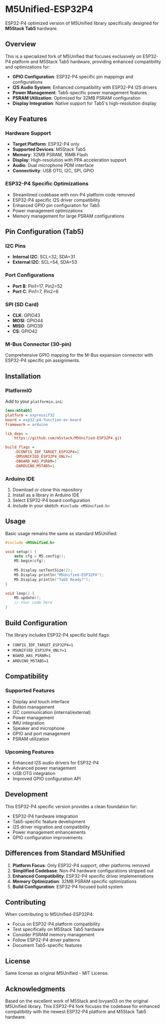 # M5Unified-ESP32P4

ESP32-P4 optimized version of M5Unified library specifically designed for **M5Stack Tab5** hardware.

## Overview

This is a specialized fork of M5Unified that focuses exclusively on ESP32-P4 platform and M5Stack Tab5 hardware, providing enhanced compatibility and optimizations for:

- **GPIO Configuration**: ESP32-P4 specific pin mappings and configurations
- **I2S Audio System**: Enhanced compatibility with ESP32-P4 I2S drivers
- **Power Management**: Tab5-specific power management features
- **PSRAM Utilization**: Optimized for 32MB PSRAM configuration
- **Display Integration**: Native support for Tab5's high-resolution display

## Key Features

### Hardware Support
- **Target Platform**: ESP32-P4 only
- **Supported Devices**: M5Stack Tab5
- **Memory**: 32MB PSRAM, 16MB Flash
- **Display**: High-resolution with PPA acceleration support
- **Audio**: Dual microphone PDM interface
- **Connectivity**: USB OTG, I2C, SPI, GPIO

### ESP32-P4 Specific Optimizations
- Streamlined codebase with non-P4 platform code removed
- ESP32-P4 specific I2S driver compatibility
- Enhanced GPIO pin configuration for Tab5
- Power management optimizations
- Memory management for large PSRAM configurations

## Pin Configuration (Tab5)

### I2C Pins
- **Internal I2C**: SCL=32, SDA=31
- **External I2C**: SCL=54, SDA=53

### Port Configurations
- **Port B**: Pin1=17, Pin2=52
- **Port C**: Pin1=7, Pin2=6

### SPI (SD Card)
- **CLK**: GPIO43
- **MOSI**: GPIO44
- **MISO**: GPIO39
- **CS**: GPIO42

### M-Bus Connector (30-pin)
Comprehensive GPIO mapping for the M-Bus expansion connector with ESP32-P4 specific pin assignments.

## Installation

### PlatformIO
Add to your `platformio.ini`:
```ini
[env:m5tab5]
platform = espressif32
board = esp32-p4-function-ev-board
framework = arduino

lib_deps =
    https://github.com/m5stack/M5Unified-ESP32P4.git

build_flags =
    -DCONFIG_IDF_TARGET_ESP32P4=1
    -DM5UNIFIED_ESP32P4_ONLY=1
    -DBOARD_HAS_PSRAM=1
    -DARDUINO_M5TAB5=1
```

### Arduino IDE
1. Download or clone this repository
2. Install as a library in Arduino IDE
3. Select ESP32-P4 board configuration
4. Include in your sketch: `#include <M5Unified.h>`

## Usage

Basic usage remains the same as standard M5Unified:

```cpp
#include <M5Unified.h>

void setup() {
    auto cfg = M5.config();
    M5.begin(cfg);
    
    M5.Display.setTextSize(2);
    M5.Display.println("M5Unified-ESP32P4");
    M5.Display.println("Tab5 Ready!");
}

void loop() {
    M5.update();
    // Your code here
}
```

## Build Configuration

The library includes ESP32-P4 specific build flags:
- `CONFIG_IDF_TARGET_ESP32P4=1`
- `M5UNIFIED_ESP32P4_ONLY=1` 
- `BOARD_HAS_PSRAM=1`
- `ARDUINO_M5TAB5=1`

## Compatibility

### Supported Features
- Display and touch interface
- Button management
- I2C communication (internal/external)
- Power management
- IMU integration
- Speaker and microphone
- GPIO and port management
- PSRAM utilization

### Upcoming Features
- Enhanced I2S audio drivers for ESP32-P4
- Advanced power management
- USB OTG integration
- Improved GPIO configuration API

## Development

This ESP32-P4 specific version provides a clean foundation for:
- ESP32-P4 hardware integration
- Tab5-specific feature development
- I2S driver migration and compatibility
- Power management enhancements
- GPIO configuration improvements

## Differences from Standard M5Unified

1. **Platform Focus**: Only ESP32-P4 support, other platforms removed
2. **Simplified Codebase**: Non-P4 hardware configurations stripped out
3. **Enhanced Compatibility**: ESP32-P4 specific driver implementations
4. **Memory Optimization**: 32MB PSRAM specific optimizations
5. **Build Configuration**: ESP32-P4 focused build system

## Contributing

When contributing to M5Unified-ESP32P4:
- Focus on ESP32-P4 platform compatibility
- Test specifically on M5Stack Tab5 hardware
- Consider PSRAM memory management
- Follow ESP32-P4 driver patterns
- Document Tab5-specific features

## License

Same license as original M5Unified - MIT License.

## Acknowledgments

Based on the excellent work of M5Stack and lovyan03 on the original M5Unified library. This ESP32-P4 fork focuses the codebase for enhanced compatibility with the newest ESP32-P4 platform and M5Stack Tab5 hardware.